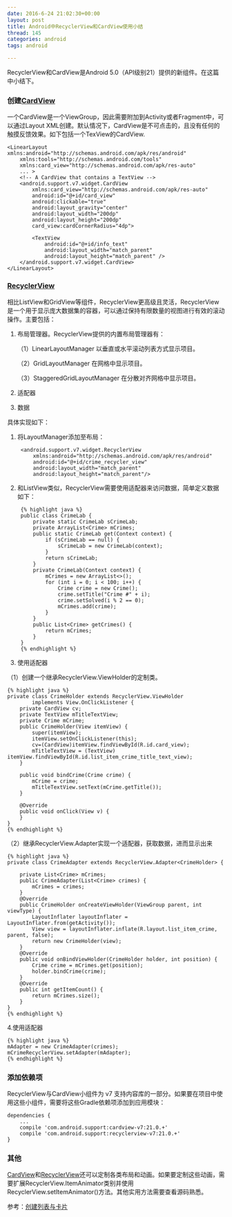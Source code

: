 ```yaml
---
date: 2016-6-24 21:02:30+00:00
layout: post
title: Android中RecyclerView和CardView使用小结
thread: 145
categories: android
tags: android

---
```


RecyclerView和CardView是Android 5.0（API级别21）提供的新组件。在这篇中小结下。


### 创建[CardView](https://developer.android.com/reference/android/support/v7/widget/CardView.html) ###

一个CardView是一个ViewGroup，因此需要附加到Activity或者Fragment中，可以通过Layout XML创建。默认情况下，CardView是不可点击的，且没有任何的触摸反馈效果。如下包括一个TexView的CardView.

	<LinearLayout xmlns:android="http://schemas.android.com/apk/res/android"
	    xmlns:tools="http://schemas.android.com/tools"
	    xmlns:card_view="http://schemas.android.com/apk/res-auto"
	    ... >
	    <!-- A CardView that contains a TextView -->
	    <android.support.v7.widget.CardView
	        xmlns:card_view="http://schemas.android.com/apk/res-auto"
	        android:id="@+id/card_view"
			android:clickable="true"
	        android:layout_gravity="center"
	        android:layout_width="200dp"
	        android:layout_height="200dp"
	        card_view:cardCornerRadius="4dp">
	
	        <TextView
	            android:id="@+id/info_text"
	            android:layout_width="match_parent"
	            android:layout_height="match_parent" />
	    </android.support.v7.widget.CardView>
	</LinearLayout>


### [RecyclerView](https://developer.android.com/reference/android/support/v7/widget/RecyclerView.html) ###

相比ListView和GridView等组件，RecyclerView更高级且灵活，RecyclerView是一个用于显示庞大数据集的容器，可以通过保持有限数量的视图进行有效的滚动操作。主要包括：

1. 布局管理器。RecyclerView提供的内置布局管理器有：

	（1）LinearLayoutManager 以垂直或水平滚动列表方式显示项目。

	（2）GridLayoutManager 在网格中显示项目。

	（3）StaggeredGridLayoutManager 在分散对齐网格中显示项目。

2. 适配器

3. 数据

具体实现如下：

1. 将LayoutManager添加至布局：

		<android.support.v7.widget.RecyclerView
		    xmlns:android="http://schemas.android.com/apk/res/android"
		    android:id="@+id/crime_recycler_view"
		    android:layout_width="match_parent"
		    android:layout_height="match_parent"/>

2. 和ListView类似，RecyclerView需要使用适配器来访问数据，简单定义数据如下：

		{% highlight java %}
		public class CrimeLab {
		    private static CrimeLab sCrimeLab;
		    private ArrayList<Crime> mCrimes;
		    public static CrimeLab get(Context context) {
		        if (sCrimeLab == null) {
		            sCrimeLab = new CrimeLab(context);
		        }
		        return sCrimeLab;
		    }
		    private CrimeLab(Context context) {
		        mCrimes = new ArrayList<>();
		        for (int i = 0; i < 100; i++) {
		            Crime crime = new Crime();
		            crime.setTitle("Crime #" + i);
		            crime.setSolved(i % 2 == 0);
		            mCrimes.add(crime);
		        }
		    }
		    public List<Crime> getCrimes() {
		        return mCrimes;
		    }
		}
		{% endhighlight %}

3. 使用适配器

（1）创建一个继承RecyclerView.ViewHolder的定制类。

	{% highlight java %}
	private class CrimeHolder extends RecyclerView.ViewHolder
	        implements View.OnClickListener {
	    private CardView cv;
	    private TextView mTitleTextView;
	    private Crime mCrime;
	    public CrimeHolder(View itemView) {
	        super(itemView);
	        itemView.setOnClickListener(this);
	        cv=(CardView)itemView.findViewById(R.id.card_view);
	        mTitleTextView = (TextView) itemView.findViewById(R.id.list_item_crime_title_text_view);
	    }
	
	    public void bindCrime(Crime crime) {
	        mCrime = crime;
	        mTitleTextView.setText(mCrime.getTitle());
	    }
	
	    @Override
	    public void onClick(View v) {
	    }
	}
	{% endhighlight %}

（2）继承RecyclerView.Adapter实现一个适配器，获取数据，进而显示出来

	{% highlight java %}
    private class CrimeAdapter extends RecyclerView.Adapter<CrimeHolder> {

        private List<Crime> mCrimes;
        public CrimeAdapter(List<Crime> crimes) {
            mCrimes = crimes;
        }
        @Override
        public CrimeHolder onCreateViewHolder(ViewGroup parent, int viewType) {
            LayoutInflater layoutInflater = LayoutInflater.from(getActivity());
            View view = layoutInflater.inflate(R.layout.list_item_crime, parent, false);
            return new CrimeHolder(view);
        }
        @Override
        public void onBindViewHolder(CrimeHolder holder, int position) {
            Crime crime = mCrimes.get(position);
            holder.bindCrime(crime);
        }
        @Override
        public int getItemCount() {
            return mCrimes.size();
        }
    }
	{% endhighlight %}



4.使用适配器


	{% highlight java %}
	mAdapter = new CrimeAdapter(crimes);
	mCrimeRecyclerView.setAdapter(mAdapter);
	{% endhighlight %}


### 添加依赖项 ###

RecyclerView与CardView小组件为 v7 支持内容库的一部分。如果要在项目中使用这些小组件，需要将这些Gradle依赖项添加到应用模块：

	dependencies {
	    ...
	    compile 'com.android.support:cardview-v7:21.0.+'
	    compile 'com.android.support:recyclerview-v7:21.0.+'
	}


### 其他 ###

[CardView](https://developer.android.com/reference/android/support/v7/widget/CardView.html)和[RecyclerView](https://developer.android.com/reference/android/support/v7/widget/RecyclerView.html)还可以定制各类布局和动画。如果要定制这些动画，需要扩展RecyclerView.ItemAnimator类别并使用 RecyclerView.setItemAnimator()方法。其他实用方法需要查看源码熟悉。

参考：[创建列表与卡片](https://developer.android.com/training/material/lists-cards.html#RecyclerView)